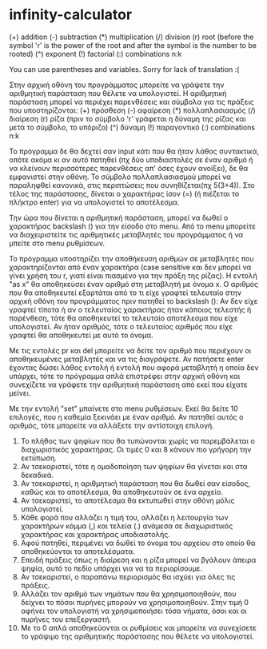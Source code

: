# infinity-calculator


(+) addition
(-) subtraction
(*) multiplication
(/) division
(r) root	(before the symbol 'r' is the power of the root and after the symbol is the number to be rooted)
(^) exponent
(!) factorial
(:) combinations n:k

You can use parentheses and variables.
Sorry for lack of translation :(


Στην αρχική οθόνη του προγράμματος μπορείτε να γράψετε την αριθμητική παράσταση που θέλετε να υπολογιστεί. Η αριθμητική παράσταση μπορεί να περιέχει παρενθέσεις και σύμβολα για τις πράξεις που υποστηρίζονται:
(+) πρόσθεση
(-) αφαίρεση
(*) πολλαπλασιασμός
(/) διαίρεση
(r) ρίζα	(πριν το σύμβολο 'r' γράφεται η δύναμη της ρίζας και μετά το σύμβολο, το υπόριζο)
(^) δύναμη
(!) παραγοντικό
(:) combinations n:k

Το πρόγραμμα δε θα δεχτεί σαν input κάτι που θα ήταν λάθος συντακτικά, οπότε ακόμα κι αν αυτό πατηθεί (πχ δύο υποδιαστολές σε έναν αριθμό ή να κλείνουν περισσότερες παρενθέσεις απ' όσες έχουν ανοίξει), δε θα εμφανιστεί στην οθόνη. Το σύμβολο πολλαπλασιασμού μπορεί να παραληφθεί κανονικά, στις περιπτώσεις που συνηθίζεται(πχ 5(3+4)). Στο τέλος της παράστασης, δίνεται ο χαρακτήρας ίσον (=) (ή πιέζεται το πλήκτρο enter) για να υπολογιστεί το αποτέλεσμα.

Την ώρα που δίνεται η αριθμητική παράσταση, μπορεί να δωθεί ο χαρακτήρας backslash (\) για την είσοδο στο menu. Από το menu μπορείτε να διαχειριστείτε τις αριθμητικές μεταβλητές του προγράμματος ή να μπείτε στο menu ρυθμίσεων.

Το πρόγραμμα υποστηρίζει την αποθήκευση αριθμών σε μεταβλητές που χαρακτηρίζονται από έναν χαρακτήρα (case sensitive και δεν μπορεί να γίνει χρήση του r, γιατί είναι πιασμένο για την πράξη της ρίζας). Η εντολή "as x" θα αποθηκεύσει έναν αριθμό στη μεταβλητή με όνομα x. Ο αριθμός που θα αποθηκευτεί εξαρτάται από το τι είχε γραφτεί τελευταίο στην αρχική οθόνη του προγράμματος πριν πατηθεί το backslash (\):
Αν δεν είχε γραφτεί τίποτα ή αν ο τελευταίος χαρακτήρας ήταν κάποιος τελεστής ή παρένθεση, τότε θα αποθηκευτεί το τελευταίο αποτέλεσμα που είχε υπολογιστεί.
Αν ήταν αριθμός, τότε ο τελευταίος αριθμός που είχε γραφτεί θα αποθηκευτεί με αυτό το όνομα.

Με τις εντολές pr και del μπορείτε να δείτε τον αριθμό που περιέχουν οι αποθηκευμένες μεταβλητές και να τις διαγράψετε. Αν πατήσετε enter έχοντας δώσει λάθος εντολή ή εντολή που αφορά μεταβλητή η οποία δεν υπάρχει, τότε το πρόγραμμα απλά επιστρέφει στην αρχική οθόνη και συνεχίζετε να γράφετε την αριθμητική παράσταση από εκεί που είχατε μείνει.

Με την εντολή "set" μπαίνετε στο menu ρυθμίσεων. Εκεί θα δείτε 10 επιλογές, που η καθεμία ξεκινάει με έναν αριθμό. Αν πατηθεί αυτός ο αριθμός, τότε μπορείτε να αλλάξετε την αντίστοιχη επιλογή.
1) Το πλήθος των ψηφίων που θα τυπώνονται χωρίς να παρεμβάλεται ο διαχωριστικός χαρακτήρας. Οι τιμές 0 και 8 κάνουν πιο γρήγορη την εκτύπωση.
2) Αν τσεκαριστεί, τότε η ομαδοποίηση των ψηφίων θα γίνεται και στα δεκαδικά.
3) Αν τσεκαριστεί, η αριθμητική παράσταση που θα δωθεί σαν είσοδος, καθώς και το αποτέλεσμα, θα αποθηκευτούν σε ένα αρχείο.
4) Αν τσεκαριστεί, το αποτέλεσμα θα εκτυπωθεί στην οθόνη μόλις υπολογιστεί.
5) Κάθε φορά που αλλάζει η τιμή του, αλλάζει η λειτουργία των χαρακτήρων κόμμα (,) και τελεία (.) ανάμεσα σε διαχωριστικός χαρακτήρας και χαρακτήρας υποδιαστολής.
6) Αφού πατηθεί, περιμένει να δωθεί το όνομα του αρχείου στο οποίο θα αποθηκεύονται τα αποτελέσματα.
7) Επειδή πράξεις όπως η διαίρεση και η ρίζα μπορεί να βγάλουν άπειρα ψηφία, αυτό το πεδίο υπάρχει για να τα περιορίσουμε.
8) Αν τσεκαριστεί, ο παραπάνω περιορισμός θα ισχύει για όλες τις πράξεις.
9) Αλλάζει τον αριθμό των νημάτων που θα χρησιμοποιηθούν, που δείχνει το πόσοι πυρήνες μπορούν να χρησιμοποιηθούν. Στην τιμή 0 αφήνει τον υπολογιστή να χρησιμοποιήσει τόσα νήματα, όσοι και οι πυρήνες του επεξεργαστή.
0) Με το 0 απλά αποθηκεύονται οι ρυθμίσεις και μπορείτε να συνεχίσετε το γράψιμο της αριθμητικής παράστασης που θέλετε να υπολογιστεί.
